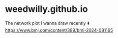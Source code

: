 # weedwilly.github.io

The network plot I wanna draw recently ⬇️
https://www.bmj.com/content/389/bmj-2024-081165
